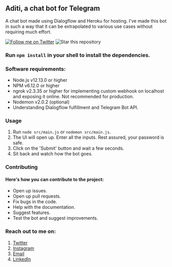 ## Aditi, a chat bot for Telegram
A chat bot made using Dialogflow and Heroku for hosting. I've made this bot in such a way that it can be extrapolated to various use cases without requiring much effort.

[![Follow me on Twitter](https://img.shields.io/twitter/follow/kevin_codes?style=social)](https://twitter.com/kevin_codes)
![Star this repository](https://img.shields.io/github/stars/kevinam99/aditi?style=social)

### Run ```npm install``` in your shell to install the dependencies.


### Software requirements:
- Node.js v12.13.0 or higher
- NPM v6.12.0 or higher
- ngrok v2.3.35 or higher for implementing custom webhook on localhost and exposing it online. Not recommended for production.
- Nodemon v2.0.2 (optional)
- Understanding Dialogflow fulfillment and Telegram Bot API.

### Usage
1. Run ```node src/main.js``` or ```nodemon src/main.js```.
2. The UI will open up. Enter all the inputs. Rest assured, your password is safe.
3. Click on the 'Submit' button and wait a few seconds.
4. Sit back and watch how the bot goes. 


### Contributing
#### Here's how you can contribute to the project:
- Open up issues.
- Open up pull requests.
- Fix bugs in the code.
- Help with the documentation.
- Suggest features.
- Test the bot and suggest improvements.

### Reach out to me on:
1. [Twitter](https://www.twitter.com/kevin_codes)
2. [Instagram](https://www.instagram.com/kevin.codes)
3. [Email](kevinam99@gmail.com)
4. [LinkedIn](https://www.linkedin.com/in/kevin-a-mathew)

